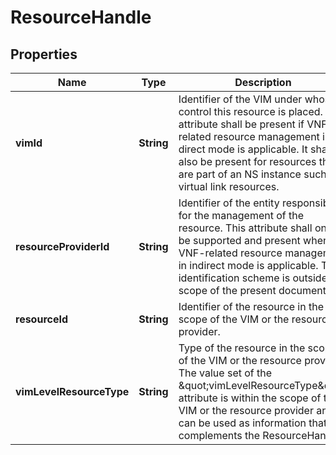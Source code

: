 
# ResourceHandle

## Properties
Name | Type | Description | Notes
------------ | ------------- | ------------- | -------------
**vimId** | **String** | Identifier of the VIM under whose control this resource is placed. This attribute shall be present if VNF-related resource management in direct mode is applicable. It shall also be present for resources that are part of an NS instance such as virtual link resources.  |  [optional]
**resourceProviderId** | **String** | Identifier of the entity responsible for the management of the resource. This attribute shall only be supported and present when VNF-related resource management in indirect mode is applicable. The identification scheme is outside the scope of the present document.  |  [optional]
**resourceId** | **String** | Identifier of the resource in the scope of the VIM or the resource provider.  | 
**vimLevelResourceType** | **String** | Type of the resource in the scope of the VIM or the resource provider. The value set of the \&quot;vimLevelResourceType\&quot; attribute is within the scope of the VIM or the resource provider and can be used as information that complements the ResourceHandle.  |  [optional]



